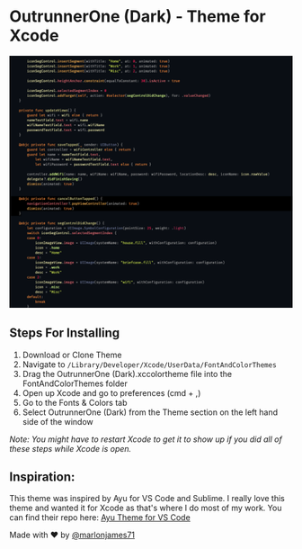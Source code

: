 # OutrunnerOne (Dark) - Theme for Xcode

<img src="https://github.com/marlonjames71/OutrunnerOne-Dark-Xcode-Theme/blob/master/Screen%20Shot%202020-01-22%20at%205.59.53%20PM.png" width="700">

## Steps For Installing

1. Download or Clone Theme 
2. Navigate to `/Library/Developer/Xcode/UserData/FontAndColorThemes`
3. Drag the OutrunnerOne (Dark).xccolortheme file into the FontAndColorThemes folder
4. Open up Xcode and go to preferences (cmd + ,)
5. Go to the Fonts & Colors tab
6. Select OutrunnerOne (Dark) from the Theme section on the left hand side of the window

*Note: You might have to restart Xcode to get it to show up if you did all of these steps while Xcode is open.*

## Inspiration:

This theme was inspired by Ayu for VS Code and Sublime. I really love this theme and wanted it for Xcode as that's where I do most of my work. You can find their repo here: [Ayu Theme for VS Code](https://github.com/dempfi/ayu)



Made with ❤️ by [@marlonjames71](https://github.com/marlonjames71)
